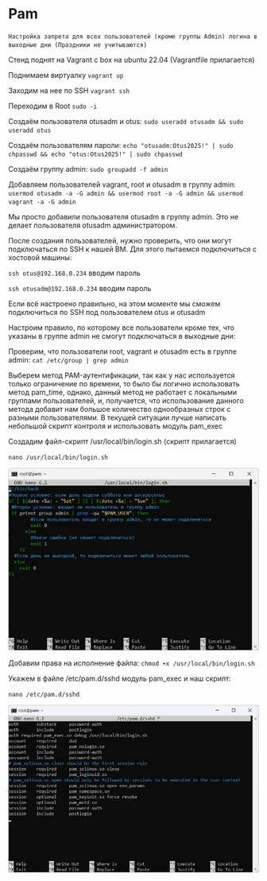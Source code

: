 # Pam

`Настройка запрета для всех пользователей (кроме группы Admin) логина в выходные дни (Праздники не учитываются)`

Стенд поднят на Vagrant с box на ubuntu 22.04 (Vagrantfile прилагается)

Поднимаем виртуалку `vagrant up`

Заходим на нее по SSH `vagrant ssh`

Переходим в Root `sudo -i`

Создаём пользователя otusadm и otus: `sudo useradd otusadm && sudo useradd otus`

Создаём пользователям пароли: `echo "otusadm:Otus2025!" | sudo chpasswd && echo "otus:Otus2025!" | sudo chpasswd`

Создаём группу admin: `sudo groupadd -f admin`

Добавляем пользователей vagrant, root и otusadm в группу admin: `usermod otusadm -a -G admin && usermod root -a -G admin && usermod vagrant -a -G admin`

Мы просто добавили пользователя otusadm в группу admin. Это не делает пользователя otusadm администратором.

После создания пользователей, нужно проверить, что они могут подключаться по SSH к нашей ВМ. Для этого пытаемся подключиться с хостовой машины:

`ssh otus@192.168.0.234` вводим пароль

`ssh otusadm@192.168.0.234` вводим пароль

Если всё настроено правильно, на этом моменте мы сможем подключиться по SSH под пользователем otus и otusadm

Настроим правило, по которому все пользователи кроме тех, что указаны в группе admin не смогут подключаться в выходные дни:

Проверим, что пользователи root, vagrant и otusadm есть в группе admin: `cat /etc/group | grep admin`

Выберем метод PAM-аутентификации, так как у нас используется только ограничение по времени, то было бы логично использовать метод pam_time, однако, данный метод не работает с локальными группами пользователей, и, получается, что использование данного метода добавит нам большое количество однообразных строк с разными пользователями. В текущей ситуации лучше написать небольшой скрипт контроля и использовать модуль pam_exec

Создадим файл-скрипт /usr/local/bin/login.sh (скрипт прилагается)

`nano /usr/local/bin/login.sh`

![Image alt](https://github.com/NikPuskov/Pam/blob/main/pam1.jpg)

Добавим права на исполнение файла: `chmod +x /usr/local/bin/login.sh`

Укажем в файле /etc/pam.d/sshd модуль pam_exec и наш скрипт:

`nano /etc/pam.d/sshd`

![Image alt](https://github.com/NikPuskov/Pam/blob/main/pam2.jpg)
